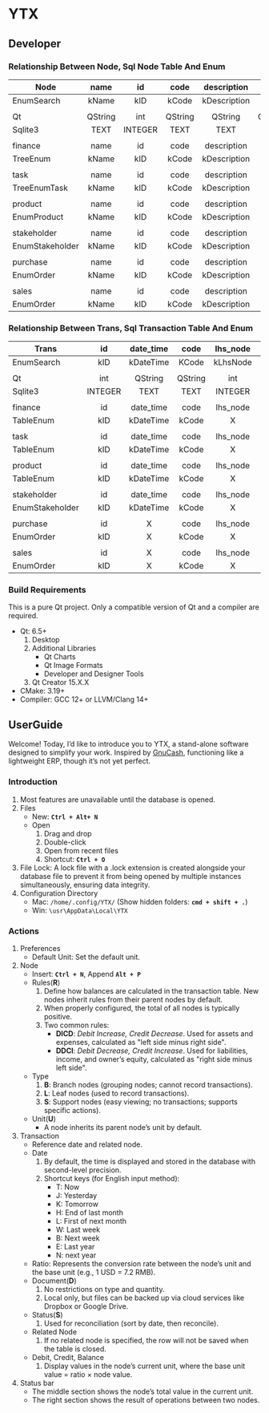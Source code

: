 # YTX

## Developer

### Relationship Between Node, Sql Node Table And Enum

| Node            |  name   |   id    |  code   | description  |  note   |  rule   |  type   |  unit   |  party  | employee  | date_time |  color  |  document   |    first     |   second    | discount  | finished  | initial_total | final_total |
| --------------- | :-----: | :-----: | :-----: | :----------: | :-----: | :-----: | :-----: | :-----: | :-----: | :-------: | :-------: | :-----: | :---------: | :----------: | :---------: | :-------: | :-------: | :-----------: | :---------: |
| EnumSearch      |  kName  |   kID   |  kCode  | kDescription |  kNote  |  kRule  |  kType  |  kUnit  | kParty  | kEmployee | kDateTime | KColor  |  kDocument  |    kFirst    |   kSecond   | kDiscount | kFinished | kInitialTotal | kFinalTotal |
|                 |         |         |         |              |         |         |         |         |         |           |           |         |             |              |             |           |           |               |             |
| Qt              | QString |   int   | QString |   QString    | QString |  bool   |   int   |   int   |   int   |    int    |  QString  | QString | QStringList |    double    |   double    |  double   |   bool    |    double     |   double    |
| Sqlite3         |  TEXT   | INTEGER |  TEXT   |     TEXT     |  TEXT   | BOOLEAN | INTEGER | INTEGER | INTEGER |  INTEGER  |   DATE    |  TEXT   |    TEXT     |   NUMERIC    |   NUMERIC   |  NUMERIC  |  BOOLEAN  |    NUMERIC    |   NUMERIC   |
|                 |         |         |         |              |         |         |         |         |         |           |           |         |             |              |             |           |           |               |             |
| finance         |  name   |   id    |  code   | description  |  note   |  rule   |  type   |  unit   |    X    |     X     |     X     |    X    |      X      |      X       |      X      |     X     |     X     | initial_total | final_total |
| TreeEnum        |  kName  |   kID   |  kCode  | kDescription |  kNote  |  kRule  |  kType  |  kUnit  |    X    |     X     |     X     |    X    |      X      |      X       |      X      |     X     |     X     | kInitialTotal | kFinalTotal |
|                 |         |         |         |              |         |         |         |         |         |           |           |         |             |              |             |           |           |               |             |
| task            |  name   |   id    |  code   | description  |  note   |  rule   |  type   |  unit   |    X    |     X     | date_time |  color  |  document   |  unit_cost   |      X      |     X     | finished  | initial_total | final_total |
| TreeEnumTask    |  kName  |   kID   |  kCode  | kDescription |  kNote  |  kRule  |  kType  |  kUnit  |    X    |     X     | kDateTime | kColor  |  kDocument  |  kUnitCost   |      X      |     X     | kFinished | kInitialTotal | kFinalTotal |
|                 |         |         |         |              |         |         |         |         |         |           |           |         |             |              |             |           |           |               |             |
| product         |  name   |   id    |  code   | description  |  note   |  rule   |  type   |  unit   |    X    |     X     |     X     |  color  |      X      |  unit_price  | commission  |     X     |     X     | initial_total | final_total |
| EnumProduct     |  kName  |   kID   |  kCode  | kDescription |  kNote  |  kRule  |  kType  |  kUnit  |    X    |     X     |     X     | kColor  |      X      |  kUnitPrice  | kCommission |     X     |     X     | kInitialTotal | kFinalTotal |
|                 |         |         |         |              |         |         |         |         |         |           |           |         |             |              |             |           |           |               |             |
| stakeholder     |  name   |   id    |  code   | description  |  note   |  rule   |  type   |  unit   |    X    | employee  | deadline  |    X    |      X      | payment_term |  tax_rate   |     X     |     X     |       X       |      X      |
| EnumStakeholder |  kName  |   kID   |  kCode  | kDescription |  kNote  |  kRule  |  kType  |  kUnit  |    X    | kEmployee | kDeadline |    X    |      X      | kPaymentTerm |  kTaxRate   |     X     |     X     |       X       |      X      |
|                 |         |         |         |              |         |         |         |         |         |           |           |         |             |              |             |           |           |               |             |
| purchase        |  name   |   id    |  code   | description  |  note   |  rule   |  type   |  unit   |  party  | employee  | date_time |    X    |      X      |    first     |   second    | discount  | finished  |    amount     |   settled   |
| EnumOrder       |  kName  |   kID   |  kCode  | kDescription |  kNote  |  kRule  |  kType  |  kUnit  | kParty  | kEmployee | kDateTime |    X    |      X      |    kFirst    |   kSecond   | kDiscount | kFinished |    kAmount    |  kSettled   |
|                 |         |         |         |              |         |         |         |         |         |           |           |         |             |              |             |           |           |               |             |
| sales           |  name   |   id    |  code   | description  |  note   |  rule   |  type   |  unit   |  party  | employee  | date_time |    X    |      X      |    first     |   second    | discount  | finished  |    amount     |   settled   |
| EnumOrder       |  kName  |   kID   |  kCode  | kDescription |  kNote  |  kRule  |  kType  |  kUnit  | kParty  | kEmployee | kDateTime |    X    |      X      |    kFirst    |   kSecond   | kDiscount | kFinished |    kAmount    |  kSettled   |

### Relationship Between Trans, Sql Transaction Table And Enum

| Trans           |   id    | date_time |  code   | lhs_node | lhs_ratio | lhs_debit | lhs_credit | description  | unit_price |   support_id    | discount_price | settled  |  document   |  state  | rhs_credit | rhs_debit | rhs_ratio |    rhs_node    |
| --------------- | :-----: | :-------: | :-----: | :------: | :-------: | :-------: | :--------: | :----------: | :--------: | :-------------: | :------------: | :------: | :---------: | :-----: | :--------: | :-------: | :-------: | :------------: |
| EnumSearch      |   kID   | kDateTime |  KCode  | kLhsNode | kLhsRatio | kLhsDebit | kLhsCredit | kDescription | kUnitPrice |   kSupportID    | kDiscountPrice | kSettled |  kDocument  | kState  | kRhsCredit | kRhsDebit | kRhsRatio |    kRhsNode    |
|                 |         |           |         |          |           |           |            |              |            |                 |                |          |             |         |            |           |           |                |
| Qt              |   int   |  QString  | QString |   int    |  double   |  double   |   double   |   QString    |   double   |       int       |     double     |  double  | QStringList |  bool   |   double   |  double   |  double   |      int       |
| Sqlite3         | INTEGER |   TEXT    |  TEXT   | INTEGER  |  NUMERIC  |  NUMERIC  |  NUMERIC   |     TEXT     |  NUMERIC   |    INTERGER     |    NUMERIC     | NUMERIC  |    TEXT     | BOOLEAN |  NUMERIC   |  NUMERIC  |  NUMERIC  |    INTEGER     |
|                 |         |           |         |          |           |           |            |              |            |                 |                |          |             |         |            |           |           |                |
| finance         |   id    | date_time |  code   | lhs_node | lhs_ratio | lhs_debit | lhs_credit | description  |     X      |   support_id    |       X        |    X     |  document   |  state  | rhs_credit | rhs_debit | rhs_ratio |    rhs_node    |
| TableEnum       |   kID   | kDateTime |  kCode  |    X     | kLhsRatio |  kDebit   |  kCredit   | kDescription |     X      |   kSupportID    |       X        |    X     |  kDocument  | kState  |     X      |     X     |     X     |    kRhsNode    |
|                 |         |           |         |          |           |           |            |              |            |                 |                |          |             |         |            |           |           |                |
| task            |   id    | date_time |  code   | lhs_node |     X     | lhs_debit | lhs_credit | description  | unit_cost  |   support_id    |       X        |    X     |  document   |  state  | rhs_credit | rhs_debit |     X     |    rhs_node    |
| TableEnum       |   kID   | kDateTime |  kCode  |    X     |     X     |  kDebit   |  kCredit   | kDescription | kUnitCost  |   kSupportID    |       X        |    X     |  kDocument  | kState  |     X      |     X     |     X     |    kRhsNode    |
|                 |         |           |         |          |           |           |            |              |            |                 |                |          |             |         |            |           |           |                |
| product         |   id    | date_time |  code   | lhs_node |     X     | lhs_debit | lhs_credit | description  | unit_cost  |        X        |       X        |    X     |  document   |  state  | rhs_credit | rhs_debit |     X     |    rhs_node    |
| TableEnum       |   kID   | kDateTime |  kCode  |    X     |     X     |  kDebit   |  kCredit   | kDescription | kUnitCost  |        X        |       X        |    X     |  kDocument  | kState  |     X      |     X     |     X     |    kRhsNode    |
|                 |         |           |         |          |           |           |            |              |            |                 |                |          |             |         |            |           |           |                |
| stakeholder     |   id    | date_time |  code   | lhs_node |     X     |     X     |     X      | description  | unit_price | outside_product |       X        |    X     |  document   |  state  |     X      |     X     |     X     | inside_product |
| EnumStakeholder |   kID   | kDateTime |  kCode  |    X     |     X     |     X     |     X      | kDescription | kUnitPrice | kOutsideProduct |       X        |    X     |  kDocument  | kState  |     X      |     X     |     X     | kInsideProduct |
|                 |         |           |         |          |           |           |            |              |            |                 |                |          |             |         |            |           |           |                |
| purchase        |   id    |     X     |  code   | lhs_node |     X     |   first   |   second   | description  | unit_price | outside_product | discount_price | settled  |      X      |    X    |   amount   | discount  |     X     | inside_product |
| EnumOrder       |   kID   |     X     |  kCode  |    X     |     X     |  kFirst   |  kSecond   | kDescription | kUnitPrice | kOutsideProduct | kDiscountPrice | kSettled |      X      |    X    |  kAmount   | kDiscount |     X     | kInsideProduct |
|                 |         |           |         |          |           |           |            |              |            |                 |                |          |             |         |            |           |           |                |
| sales           |   id    |     X     |  code   | lhs_node |     X     |   first   |   second   | description  | unit_price | outside_product | discount_price | settled  |      X      |    X    |   amount   | discount  |     X     | inside_product |
| EnumOrder       |   kID   |     X     |  kCode  |    X     |     X     |  kFirst   |  kSecond   | kDescription | kUnitPrice | kOutsideProduct | kDiscountPrice | kSettled |      X      |    X    |  kAmount   | kDiscount |     X     | kInsideProduct |

### Build Requirements

This is a pure Qt project. Only a compatible version of Qt and a compiler are required.

- Qt: 6.5+
    1. Desktop
    2. Additional Libraries
        - Qt Charts
        - Qt Image Formats
        - Developer and Designer Tools
    3. Qt Creator 15.X.X
- CMake: 3.19+
- Compiler: GCC 12+ or LLVM/Clang 14+

## UserGuide

Welcome! Today, I’d like to introduce you to YTX, a stand-alone software designed to simplify your work. Inspired by [GnuCash](https://gnucash.org), functioning like a lightweight ERP, though it’s not yet perfect.

### Introduction

1. Most features are unavailable until the database is opened.
2. Files
    - New: **`Ctrl + Alt+ N`**
    - Open
        1. Drag and drop
        2. Double-click
        3. Open from recent files
        4. Shortcut: **`Ctrl + O`**
3. File Lock: A lock file with a .lock extension is created alongside your database file to prevent it from being opened by multiple instances simultaneously, ensuring data integrity.
4. Configuration Directory
    - Mac: `/home/.config/YTX/` (Show hidden folders: **`cmd + shift + .`**)
    - Win: `\usr\AppData\Local\YTX`

### Actions

1. Preferences
    - Default Unit: Set the default unit.
2. Node
    - Insert: **`Ctrl + N`**, Append **`Alt + P`**
    - Rules(**R**)
        1. Define how balances are calculated in the transaction table. New nodes inherit rules from their parent nodes by default.
        2. When properly configured, the total of all nodes is typically positive.
        3. Two common rules:
            - **DICD**: _Debit Increase, Credit Decrease_. Used for assets and expenses, calculated as "left side minus right side".
            - **DDCI**: _Debit Decrease, Credit Increase_. Used for liabilities, income, and owner’s equity, calculated as "right side minus left side".
    - Type
        1. **B**: Branch nodes (grouping nodes; cannot record transactions).
        2. **L**: Leaf nodes (used to record transactions).
        3. **S**: Support nodes (easy viewing; no transactions; supports specific actions).
    - Unit(**U**)
        - A node inherits its parent node’s unit by default.
3. Transaction
    - Reference date and related node.
    - Date
        1. By default, the time is displayed and stored in the database with second-level precision.
        2. Shortcut keys (for English input method):
            - T: Now
            - J: Yesterday
            - K: Tomorrow
            - H: End of last month
            - L: First of next month
            - W: Last week
            - B: Next week
            - E: Last year
            - N: next year
    - Ratio: Represents the conversion rate between the node’s unit and the base unit (e.g., 1 USD = 7.2 RMB).
    - Document(**D**)
        1. No restrictions on type and quantity.
        2. Local only, but files can be backed up via cloud services like Dropbox or Google Drive.
    - Status(**S**)
        1. Used for reconciliation (sort by date, then reconcile).
    - Related Node
        1. If no related node is specified, the row will not be saved when the table is closed.
    - Debit, Credit, Balance
        1. Display values in the node’s current unit, where the base unit value = ratio × node value.
4. Status bar
    - The middle section shows the node’s total value in the current unit.
    - The right section shows the result of operations between two nodes.
